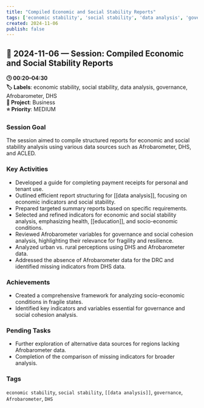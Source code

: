 ```yaml
---
title: "Compiled Economic and Social Stability Reports"
tags: ['economic stability', 'social stability', 'data analysis', 'governance', 'Afrobarometer', 'DHS']
created: 2024-11-06
publish: false
---
```


## 📅 2024-11-06 — Session: Compiled Economic and Social Stability Reports

**🕒 00:20–04:30**  
**🏷️ Labels**: economic stability, social stability, data analysis, governance, Afrobarometer, DHS  
**📂 Project**: Business  
**⭐ Priority**: MEDIUM  


### Session Goal
The session aimed to compile structured reports for economic and social stability analysis using various data sources such as Afrobarometer, DHS, and ACLED.

### Key Activities
- Developed a guide for completing payment receipts for personal and tenant use.
- Outlined efficient report structuring for [[data analysis]], focusing on economic indicators and social stability.
- Prepared targeted summary reports based on specific requirements.
- Selected and refined indicators for economic and social stability analysis, emphasizing health, [[education]], and socio-economic conditions.
- Reviewed Afrobarometer variables for governance and social cohesion analysis, highlighting their relevance for fragility and resilience.
- Analyzed urban vs. rural perceptions using DHS and Afrobarometer data.
- Addressed the absence of Afrobarometer data for the DRC and identified missing indicators from DHS data.

### Achievements
- Created a comprehensive framework for analyzing socio-economic conditions in fragile states.
- Identified key indicators and variables essential for governance and social cohesion analysis.

### Pending Tasks
- Further exploration of alternative data sources for regions lacking Afrobarometer data.
- Completion of the comparison of missing indicators for broader analysis.

### Tags
`economic stability`, `social stability`, `[[data analysis]]`, `governance`, `Afrobarometer`, `DHS`
